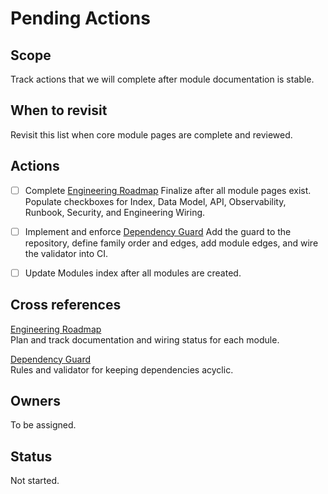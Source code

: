 # Pending Actions

## Scope
Track actions that we will complete after module documentation is stable.

## When to revisit
Revisit this list when core module pages are complete and reviewed.

## Actions

- [ ] Complete [Engineering Roadmap](../engineering/roadmap.md)
  Finalize after all module pages exist. Populate checkboxes for Index, Data Model, API, Observability, Runbook, Security, and Engineering Wiring.

- [ ] Implement and enforce [Dependency Guard](dependency-guard.md)
  Add the guard to the repository, define family order and edges, add module edges, and wire the validator into CI.

- [ ] Update Modules index after all modules are created.

## Cross references

[Engineering Roadmap](../engineering/roadmap.md)  
Plan and track documentation and wiring status for each module.

[Dependency Guard](dependency-guard.md)  
Rules and validator for keeping dependencies acyclic.

## Owners
To be assigned.

## Status
Not started.
